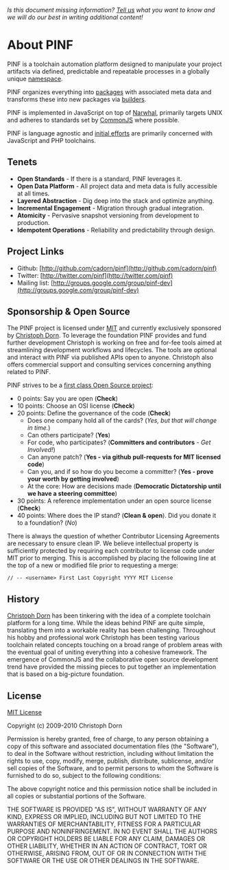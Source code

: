 *Is this document missing information? [Tell us](http://groups.google.com/group/pinf-dev) what you want to know and we will do our best in writing additional content!*

About PINF
==========

PINF is a toolchain automation platform designed to manipulate your project artifacts via defined, predictable and repeatable processes in a globally unique [namespace](http://github.com/cadorn/pinf/blob/master/docs/Namespaces.md).

PINF organizes everything into [packages](http://github.com/cadorn/pinf/blob/master/docs/Packages.md) with associated meta data and transforms these into new packages via [builders](http://github.com/cadorn/pinf/blob/master/docs/Builders.md).

PINF is implemented in JavaScript on top of [Narwhal](http://narwhaljs.org/), primarily targets UNIX and adheres to standards set by [CommonJS](http://commonjs.org/) where possible.

PINF is language agnostic and [initial efforts](http://github.com/cadorn/pinf/blob/master/docs/Roadmap.md) are primarily concerned with JavaScript and PHP toolchains.


Tenets
------

 * **Open Standards** - If there is a standard, PINF leverages it.
 * **Open Data Platform** - All project data and meta data is fully accessible at all times.
 * **Layered Abstraction** - Dig deep into the stack and optimize anything.
 * **Incremental Engagement** - Migration through gradual integration.
 * **Atomicity** - Pervasive snapshot versioning from development to production.
 * **Idempotent Operations** - Reliability and predictability through design.


Project Links
-------------

 * Github: [http://github.com/cadorn/pinf](http://github.com/cadorn/pinf)
 * Twitter: [http://twitter.com/pinf](http://twitter.com/pinf)
 * Mailing list: [http://groups.google.com/group/pinf-dev](http://groups.google.com/group/pinf-dev)


Sponsorship & Open Source
-------------------------

The PINF project is licensed under [MIT](http://www.opensource.org/licenses/mit-license.php) and currently exclusively sponsored by [Christoph Dorn](http://www.christophdorn.com/). To leverage the foundation PINF provides and fund further development Christoph is working on free and for-fee tools aimed at streamlining development workflows and lifecycles. The tools are optional and interact with PINF via published APIs open to anyone. Christoph also offers commercial support and consulting services concerning anything related to PINF.

PINF strives to be a [first class Open Source project](http://almaer.com/blog/being-open-is-hard-as-we-have-seen-this-week):

 *  0 points: Say you are open (**Check**)
 * 10 points: Choose an OSI license (**Check**)
 * 20 points: Define the governance of the code (**Check**)
   * Does one company hold all of the cards? (*Yes, but that will change in time.*)
   * Can others participate? (**Yes**)
   * For code, who participates? (**Committers and contributors** - *Get Involved!*)
   * Can anyone patch? (**Yes - via github pull-requests for MIT licensed code**)
   * Can you, and if so how do you become a committer? (**Yes - prove your worth by getting involved**)
   * At the core: How are decisions made (**Democratic Dictatorship until we have a steering committee**)
 * 30 points: A reference implementation under an open source license (**Check**)
 * 40 points: Where does the IP stand? (**Clean & open**). Did you donate it to a foundation? (*No*)

There is always the question of whether Contributor Licensing Agreements are necessary to ensure clean IP. We believe intellectual property is sufficiently protected by requiring each contributor to license code under MIT prior to merging. This is accomplished by placing the following line at the top of a new or modified file prior to requesting a merge:

    // -- <username> First Last Copyright YYYY MIT License


History
-------

[Christoph Dorn](http://www.christophdorn.com/) has been tinkering with the idea of a complete toolchain platform for a long time. While the ideas behind PINF are quite simple, translating them into a workable reality has been challenging. Throughout his hobby and professional work Christoph has been testing various toolchain related concepts touching on a broad range of problem areas with the eventual goal of uniting everything into a cohesive framework. The emergence of CommonJS and the collaborative open source development trend have provided the missing pieces to put together an implementation that is based on a big-picture foundation.


License
-------

[MIT License](http://www.opensource.org/licenses/mit-license.php)

Copyright (c) 2009-2010 Christoph Dorn

Permission is hereby granted, free of charge, to any person obtaining a copy
of this software and associated documentation files (the "Software"), to deal
in the Software without restriction, including without limitation the rights
to use, copy, modify, merge, publish, distribute, sublicense, and/or sell
copies of the Software, and to permit persons to whom the Software is
furnished to do so, subject to the following conditions:

The above copyright notice and this permission notice shall be included in
all copies or substantial portions of the Software.

THE SOFTWARE IS PROVIDED "AS IS", WITHOUT WARRANTY OF ANY KIND, EXPRESS OR
IMPLIED, INCLUDING BUT NOT LIMITED TO THE WARRANTIES OF MERCHANTABILITY,
FITNESS FOR A PARTICULAR PURPOSE AND NONINFRINGEMENT. IN NO EVENT SHALL THE
AUTHORS OR COPYRIGHT HOLDERS BE LIABLE FOR ANY CLAIM, DAMAGES OR OTHER
LIABILITY, WHETHER IN AN ACTION OF CONTRACT, TORT OR OTHERWISE, ARISING FROM,
OUT OF OR IN CONNECTION WITH THE SOFTWARE OR THE USE OR OTHER DEALINGS IN
THE SOFTWARE.
